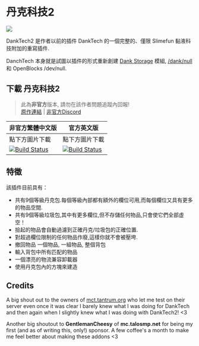 # 丹克科技2
<img src="https://github.com/Sefiraat/DankTech2/blob/master/images/logo/logo_large.png">


DankTech2 是作者以前的插件 DankTech 的一個完整的、僅限 Slimefun 黏液科技附加的重寫插件.

DanchTech 本身就是試圖以插件的形式重新創建 [Dank Storage](https://www.curseforge.com/minecraft/mc-mods/dank-storage) 模組, [/dank/null](https://www.curseforge.com/minecraft/mc-mods/dank-null) 和 OpenBlocks /dev/null.

## 下載 丹克科技2

> 此為**非官方**版本, 請勿在該作者問題追蹤內回報! <br>
> [原作連結](https://github.com/Sefiraat/DankTech2) | [非官方Discord](https://discord.gg/GF4CwjFXT9)

| 非官方繁體中文版 | 官方英文版 |
| -------- | -------- |
| 點下方圖片下載 | 點下方圖片下載 |
| [![Build Status](https://xMikux.github.io/builds/SlimeTraditionalTranslation/DankTech2/master/badge.svg)](https://xMikux.github.io/builds/SlimeTraditionalTranslation/DankTech2/master) | [![Build Status](https://thebusybiscuit.github.io/builds/Sefiraat/DankTech2/master/badge.svg)](https://thebusybiscuit.github.io/builds/Sefiraat/DankTech2/master) |

## 特徵
該插件目前具有：
* 共有9個等級丹克包.每個等級內部都有額外的欄位可用,而每個欄位又具有更多的物品空間.
* 共有9個等級垃圾包,其中有更多欄位,但不存儲任何物品,只會使它們全部虛空！
* 撿起的物品會自動過濾到正確丹克/垃圾包的正確位置.
* 對超過欄位限制的任何物品作廢,這樣你就不會被壓垮.
* 撤回物品 一個物品, 一組物品, 整個背包
* 輸入背包中所有匹配的物品
* 一個漂亮的物流兼容卸載器
* 使用丹克包內的方塊來建造

## Credits
A big shout out to the owners of [mct.tantrum.org](https://mct.enjin.com/) who let me test on their server even once it was clear I barely knew what I was doing for DankTech and then again when I slightly knew what I was doing with DankTech2! <3

Another big shoutout to **GentlemanCheesy** of **mc.talosmp.net** for being my first (and as of writing this, only!) sponsor. A few coffee's a month to make me feel better about making these addons <3
